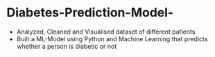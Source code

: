 # Diabetes-Prediction-Model-

- Analyzed, Cleaned and Visualised dataset of different patients.
- Built a ML-Model using Python and Machine Learning that predicts whether a person is diabetic or not
